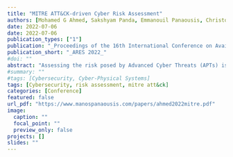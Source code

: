 ```yaml
---
title: "MITRE ATT&CK-driven Cyber Risk Assessment"
authors: [Mohamed G Ahmed, Sakshyam Panda, Emmanouil Panaousis, Christos Xenakis]
date: 2022-07-06
date: 2022-07-06
publication_types: ["1"]
publication: "_Proceedings of the 16th International Conference on Availability, Reliability and Security_"
publication_short: "_ARES 2022_"
#doi: ""
abstract: "Assessing the risk posed by Advanced Cyber Threats (APTs) is challenging without understanding the methods and tactics adversaries use to attack an organisation. The MITRE ATT&CK provides information on the motivation, capabilities, interests and tactics, techniques and procedures (TTPs) used by threat actors. In this paper, we leverage these characteristics of threat actors to support informed cyber risk characterisation and assessment. In particular, we utilise the MITRE repository of known adversarial TTPs along with attack graphs to determine the attack probability as well as the likelihood of success of an attack. We further identify attack paths with the highest likelihood of success considering the techniques and procedures of a threat actor. The assessment is supported by a case study of a health care organisation to identify the level of risk against two adversary groups– Lazarus and menuPass."
#summary: ""
#tags: [Cybersecurity, Cyber-Physical Systems]
tags: [Cybersecurity, risk assessment, mitre att&ck]
categories: [Conference]
featured: false
url_pdf: "https://www.manospanaousis.com/papers/ahmed2022mitre.pdf"
image:
  caption: ""
  focal_point: ""
  preview_only: false
projects: []
slides: ""
---
```

